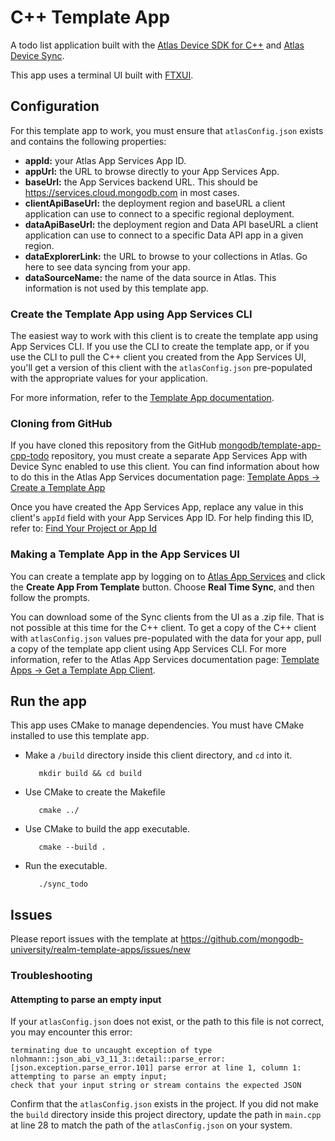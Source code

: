 # C++ Template App

A todo list application built with the [Atlas Device SDK for C++](https://www.mongodb.com/docs/realm/sdk/cpp/) and [Atlas Device Sync](https://www.mongodb.com/docs/atlas/app-services/sync/).

This app uses a terminal UI built with [FTXUI](https://github.com/ArthurSonzogni/FTXUI).

## Configuration

For this template app to work, you must ensure that `atlasConfig.json` exists and contains the following properties:

- **appId:** your Atlas App Services App ID.
- **appUrl:** the URL to browse directly to your App Services App.
- **baseUrl:** the App Services backend URL. This should be https://services.cloud.mongodb.com in most cases.
- **clientApiBaseUrl:** the deployment region and baseURL a client application can use to connect to a specific regional deployment.
- **dataApiBaseUrl:** the deployment region and Data API baseURL a client application can use to connect to a specific Data API app in a given region.
- **dataExplorerLink:** the URL to browse to your collections in Atlas. Go here to see data syncing from your app.
- **dataSourceName:** the name of the data source in Atlas. This information is not used by this template app.

### Create the Template App using App Services CLI

The easiest way to work with this client is to create the template app using App Services CLI. If you use the CLI to
create the template app, or if you use the CLI to pull the C++ client you created from the App Services UI, you'll get 
a version of this client with the `atlasConfig.json` pre-populated with the appropriate values for your application.

For more information, refer to the [Template App documentation](https://www.mongodb.com/docs/atlas/app-services/reference/template-apps/).

### Cloning from GitHub

If you have cloned this repository from the GitHub
[mongodb/template-app-cpp-todo](https://github.com/mongodb/template-app-cpp-todo.git)
repository, you must create a separate App Services App with Device Sync
enabled to use this client. You can find information about how to do this
in the Atlas App Services documentation page:
[Template Apps -> Create a Template App](https://www.mongodb.com/docs/atlas/app-services/reference/template-apps/)

Once you have created the App Services App, replace any value in this client's
`appId` field with your App Services App ID. For help finding this ID, refer
to: [Find Your Project or App Id](https://www.mongodb.com/docs/atlas/app-services/reference/find-your-project-or-app-id/)

### Making a Template App in the App Services UI

You can create a template app by logging on to [Atlas App Services](https://services.cloud.mongodb.com) and click the 
**Create App From Template** button. Choose **Real Time Sync**, and then follow the prompts. 

You can download some of the Sync clients from the UI as a .zip file. That is not possible at this time for the C++ client.
To get a copy of the C++ client with `atlasConfig.json` values pre-populated with the data for your app, pull a copy of
the template app client using App Services CLI. For more information, refer to the Atlas App Services documentation page:
[Template Apps -> Get a Template App Client](https://www.mongodb.com/docs/atlas/app-services/reference/template-apps/#get-a-template-app-client).

## Run the app

This app uses CMake to manage dependencies. You must have CMake installed to use this template app.

- Make a `/build` directory inside this client directory, and `cd` into it.

  ```shell
     mkdir build && cd build
  ```

- Use CMake to create the Makefile

  ```shell
     cmake ../
  ```

- Use CMake to build the app executable.

  ```shell
     cmake --build .
  ```

- Run the executable.

  ```shell
     ./sync_todo
  ```

## Issues

Please report issues with the template at https://github.com/mongodb-university/realm-template-apps/issues/new

### Troubleshooting

#### Attempting to parse an empty input

If your `atlasConfig.json` does not exist, or the path to this file is not correct, you may encounter this error:

```shell
terminating due to uncaught exception of type nlohmann::json_abi_v3_11_3::detail::parse_error: 
[json.exception.parse_error.101] parse error at line 1, column 1: attempting to parse an empty input; 
check that your input string or stream contains the expected JSON
```

Confirm that the `atlasConfig.json` exists in the project. If you did not make the `build` directory inside this project
directory, update the path in `main.cpp` at line 28 to match the path of the `atlasConfig.json` on your system.
